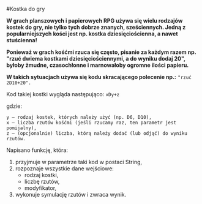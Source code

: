 #Kostka do gry

**W grach planszowych i papierowych RPG używa się wielu rodzajów kostek do gry, nie tylko tych dobrze znanych, sześciennych. Jedną z popularniejszych kości jest np. kostka dziesięciościenna, a nawet stuścienna!**

**Ponieważ w grach kośćmi rzuca się często, pisanie za każdym razem np. "rzuć dwiema kostkami dziesięciościennymi, a do wyniku dodaj 20", byłoby żmudne, czasochłonne i marnowałoby ogromne ilości papieru.**

**W takich sytuacjach używa się kodu skracającego polecenie np.:**
```"rzuć 2D10+20".```

Kod takiej kostki wygląda następująco: ```xDy+z```

gdzie:

    y – rodzaj kostek, których należy użyć (np. D6, D10),
    x – liczba rzutów kośćmi (jeśli rzucamy raz, ten parametr jest pomijalny),
    z – (opcjonalnie) liczba, którą należy dodać (lub odjąć) do wyniku rzutów.

Napisano funkcję, która:
1. przyjmuje w parametrze taki kod w postaci String,
2. rozpoznaje wszystkie dane wejściowe:
    - rodzaj kostki,
    - liczbę rzutów,
    - modyfikator,
3. wykonuje symulację rzutów i zwraca wynik.
